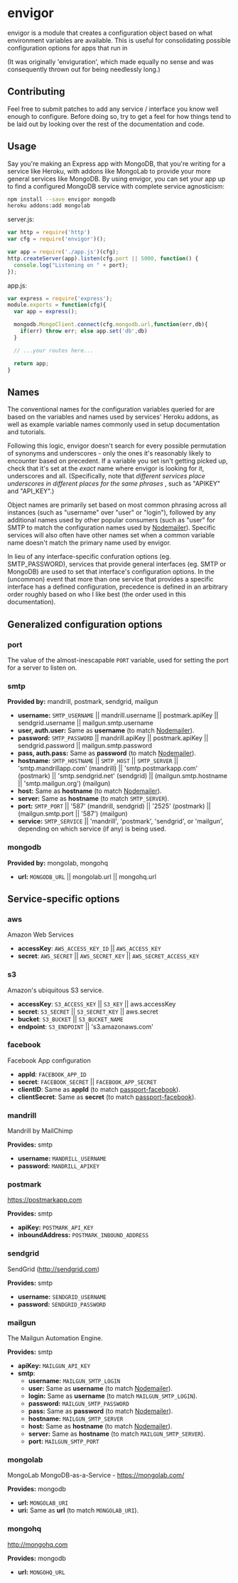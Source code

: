 # envigor

envigor is a module that creates a configuration object based on what
environment variables are available. This is useful for consolidating possible
configuration options for apps that run in

(It was originally 'enviguration', which made equally no sense and was
consequently thrown out for being needlessly long.)

## Contributing

Feel free to submit patches to add any service / interface you know well enough
to configure. Before doing so, try to get a feel for how things tend to be
laid out by looking over the rest of the documentation and code.

## Usage

Say you're making an Express app with MongoDB, that you're writing for a
service like Heroku, with addons like MongoLab to provide your more general
services like MongoDB. By using envigor, you can set your app up to find a
configured MongoDB service with complete service agnosticism:

```bash
npm install --save envigor mongodb
heroku addons:add mongolab
```

server.js:
```js
var http = require('http')
var cfg = require('envigor')();

var app = require('./app.js')(cfg);
http.createServer(app).listen(cfg.port || 5000, function() {
  console.log("Listening on " + port);
});
```

app.js:
```js
var express = require('express');
module.exports = function(cfg){
  var app = express();

  mongodb.MongoClient.connect(cfg.mongodb.url,function(err,db){
    if(err) throw err; else app.set('db',db)
  }

  // ...your routes here...

  return app;
}
```


## Names

The conventional names for the configuration variables queried for are based on
the variables and names used by services' Heroku addons, as well as example
variable names commonly used in setup documentation and tutorials.

Following this logic, envigor doesn't search for every possible permutation of
synonyms and underscores - only the ones it's reasonably likely to encounter
based on precedent. If a variable you set isn't getting picked up, check that
it's set at the *exact* name where envigor is looking for it, underscores and
all. (Specifically, note that *different services place underscores in
different places for the same phrases* , such as "APIKEY" and "API_KEY".)

Object names are primarily set based on most common phrasing across all
instances (such as "username" over "user" or "login"), followed by any
additional names used by other popular consumers (such as "user" for SMTP to
match the configuration names used by [Nodemailer][]). Specific services will
also often have other names set when a common variable name doesn't match the
primary name used by envigor.

[Nodemailer]: https://github.com/andris9/Nodemailer

In lieu of any interface-specific confuration options (eg. SMTP_PASSWORD),
services that provide general interfaces (eg. SMTP or MongoDB) are used to set
that interface's configuration options. In the (uncommon) event that more than
one service that provides a specific interface has a defined configuration,
precedence is defined in an arbitrary order roughly based on who I like best
(the order used in this documentation).

## Generalized configuration options

### port

The value of the almost-inescapable `PORT` variable, used for setting the port
for a server to listen on.

### smtp

**Provided by:** mandrill, postmark, sendgrid, mailgun

- **username:** `SMTP_USERNAME` || mandrill.username || postmark.apiKey
  || sendgrid.username || mailgun.smtp.username
- **user, auth.user:** Same as **username** (to match [Nodemailer][]).
- **password:** `SMTP_PASSWORD` || mandrill.apiKey || postmark.apiKey
  || sendgrid.password || mailgun.smtp.password
- **pass, auth.pass:** Same as **password** (to match [Nodemailer][]).
- **hostname:** `SMTP_HOSTNAME` || `SMTP_HOST` || `SMTP_SERVER`
  || 'smtp.mandrillapp.com' (mandrill) || 'smtp.postmarkapp.com' (postmark)
  || 'smtp.sendgrid.net' (sendgrid)
  || (mailgun.smtp.hostname || 'smtp.mailgun.org') (mailgun)
- **host:** Same as **hostname** (to match [Nodemailer][]).
- **server:** Same as **hostname** (to match `SMTP_SERVER`).
- **port:** `SMTP_PORT` || '587' (mandrill, sendgrid) || '2525' (postmark)
  || (mailgun.smtp.port || '587') (mailgun)
- **service:** `SMTP_SERVICE` || 'mandrill', 'postmark', 'sendgrid', or
  'mailgun', depending on which service (if any) is being used.

### mongodb

**Provided by:** mongolab, mongohq

- **url:** `MONGODB_URL` || mongolab.url || mongohq.url

## Service-specific options

### aws

Amazon Web Services

- **accessKey**: `AWS_ACCESS_KEY_ID` || `AWS_ACCESS_KEY`
- **secret**: `AWS_SECRET` || `AWS_SECRET_KEY` || `AWS_SECRET_ACCESS_KEY`

### s3

Amazon's ubiquitous S3 service.

- **accessKey**: `S3_ACCESS_KEY` || `S3_KEY` || aws.accessKey
- **secret**: `S3_SECRET` || `S3_SECRET_KEY` || aws.secret
- **bucket**: `S3_BUCKET` || `S3_BUCKET_NAME`
- **endpoint**: `S3_ENDPOINT` || 's3.amazonaws.com'

### facebook

Facebook App configuration

- **appId**: `FACEBOOK_APP_ID`
- **secret**: `FACEBOOK_SECRET` || `FACEBOOK_APP_SECRET`
- **clientID**: Same as **appId** (to match [passport-facebook][]).
- **clientSecret**: Same as **secret** (to match [passport-facebook][]).

[passport-facebook]: https://github.com/jaredhanson/passport-facebook

### mandrill

Mandrill by MailChimp

**Provides:** smtp

- **username:** `MANDRILL_USERNAME`
- **password:** `MANDRILL_APIKEY`

### postmark

https://postmarkapp.com

**Provides:** smtp

- **apiKey:** `POSTMARK_API_KEY`
- **inboundAddress:** `POSTMARK_INBOUND_ADDRESS`

### sendgrid

SendGrid (http://sendgrid.com)

**Provides:** smtp

- **username:** `SENDGRID_USERNAME`
- **password:** `SENDGRID_PASSWORD`

### mailgun

The Mailgun Automation Engine.

**Provides:** smtp

- **apiKey:** `MAILGUN_API_KEY`
- **smtp**:
    - **username:** `MAILGUN_SMTP_LOGIN`
    - **user:** Same as **username** (to match [Nodemailer][]).
    - **login:** Same as **username** (to match `MAILGUN_SMTP_LOGIN`).
    - **password:** `MAILGUN_SMTP_PASSWORD`
    - **pass:** Same as **password** (to match [Nodemailer][]).
    - **hostname:** `MAILGUN_SMTP_SERVER`
    - **host:** Same as **hostname** (to match [Nodemailer][]).
    - **server:** Same as **hostname** (to match `MAILGUN_SMTP_SERVER`).
    - **port:** `MAILGUN_SMTP_PORT`

### mongolab

MongoLab MongoDB-as-a-Service - https://mongolab.com/

**Provides:** mongodb

- **url:** `MONGOLAB_URI`
- **uri:** Same as **url** (to match `MONGOLAB_URI`).

### mongohq

http://mongohq.com

**Provides:** mongodb

- **url:** `MONGOHQ_URL`
